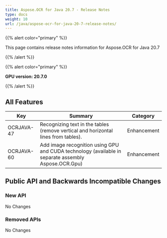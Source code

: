 ```yaml
---
title: Aspose.OCR for Java 20.7 - Release Notes
type: docs
weight: 10
url: /java/aspose-ocr-for-java-20-7-release-notes/
---
```


{{% alert color="primary" %}}

This page contains release notes information for Aspose.OCR for Java 20.7

{{% /alert %}}

{{% alert color="primary" %}}

**GPU version: 20.7.0**

{{% /alert %}}

## All Features

|Key|Summary|Category|
|---|---|---|
|OCRJAVA-47|Recognizing text in the tables (remove vertical and horizontal lines from tables).|Enhancement|
|OCRJAVA-60|Add image recognition using GPU and CUDA technology (available in separate assembly Aspose.OCR.Gpu)|Enhancement|

## Public API and Backwards Incompatible Changes

### New API

No Changes

### Removed APIs

No Changes

